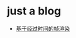 <h1>just a blog</h1>
<ul>
  <li><a href="https://github.com/zuluoaaa/blog/issues/1">基于经过时间的帧渲染</a></li>
</ul>
